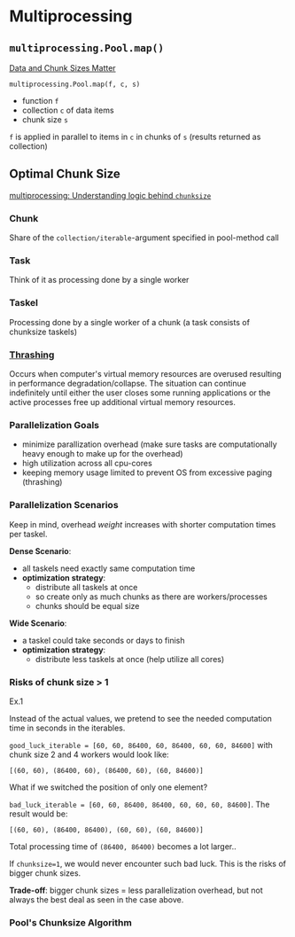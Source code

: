 # Multiprocessing

## `multiprocessing.Pool.map()`

[Data and Chunk Sizes Matter](https://rvprasad.medium.com/data-and-chunk-sizes-matter-when-using-multiprocessing-pool-map-in-python-5023c96875ef#:~:text=In%20Python%2C%20multiprocessing.,are%20returned%20as%20a%20collection)

`multiprocessing.Pool.map(f, c, s)`
- function `f`
- collection `c` of data items
- chunk size `s`

`f` is applied in parallel to items in `c` in chunks of `s` (results returned as collection)

## Optimal Chunk Size
 [multiprocessing: Understanding logic behind `chunksize`](https://stackoverflow.com/questions/53751050/multiprocessing-understanding-logic-behind-chunksize)

### Chunk

Share of the `collection/iterable`-argument specified in pool-method call

### Task

Think of it as processing done by a single worker

### Taskel

Processing done by a single worker of a chunk (a task consists of chunksize taskels)

### [Thrashing](https://en.wikipedia.org/wiki/Thrashing_(computer_science))

Occurs when computer's virtual memory resources are overused resulting in performance degradation/collapse. The situation can continue indefinitely until either the user closes some running applications or the active processes free up additional virtual memory resources.

### Parallelization Goals

- minimize parallization overhead (make sure tasks are computationally heavy enough to make up for the overhead)
- high utilization across all cpu-cores
- keeping memory usage limited to prevent OS from excessive paging (thrashing)

### Parallelization Scenarios

Keep in mind, overhead *weight* increases with shorter computation times per taskel.

**Dense Scenario**:
- all taskels need exactly same computation time
- **optimization strategy**:
    - distribute all taskels at once
    - so create only as much chunks as there are workers/processes
    - chunks should be equal size

**Wide Scenario**:
- a taskel could take seconds or days to finish
- **optimization strategy**:
    - distribute less taskels at once (help utilize all cores)

### Risks of chunk size > 1

Ex.1

Instead of the actual values, we pretend to see the needed computation time in seconds in the iterables.

`good_luck_iterable = [60, 60, 86400, 60, 86400, 60, 60, 84600]` with chunk size 2 and 4 workers would look like:

`[(60, 60), (86400, 60), (86400, 60), (60, 84600)]`

What if we switched the position of only one element?

`bad_luck_iterable = [60, 60, 86400, 86400, 60, 60, 60, 84600]`. The result would be:

`[(60, 60), (86400, 86400), (60, 60), (60, 84600)]`

Total processing time of `(86400, 86400)` becomes a lot larger..

If `chunksize=1`, we would never encounter such bad luck. This is the risks of bigger chunk sizes.

**Trade-off**: bigger chunk sizes = less parallelization overhead, but not always the best deal as seen in the case above.

### Pool's Chunksize Algorithm


